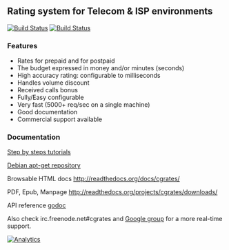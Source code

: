 ## Rating system for Telecom & ISP environments ##

[![Build Status](https://drone.io/github.com/cgrates/cgrates/status.png)](https://drone.io/github.com/cgrates/cgrates/latest) [![Build Status](https://secure.travis-ci.org/cgrates/cgrates.png)](http://travis-ci.org/cgrates/cgrates)

### Features ###
+ Rates for prepaid and for postpaid
+ The budget expressed in money and/or minutes (seconds)
+ High accuracy rating: configurable to milliseconds
+ Handles volume discount
+ Received calls bonus
+ Fully/Easy configurable 
+ Very fast (5000+ req/sec on a single machine)
+ Good documentation
+ Commercial support available

### Documentation ###
[Step by steps tutorials](https://cgrates.readthedocs.org/en/latest/tut_freeswitch.html)

[Debian apt-get repository](https://cgrates.readthedocs.org/en/latest/tut_freeswitch_installs.html#cgrates)

Browsable HTML docs http://readthedocs.org/docs/cgrates/

PDF, Epub, Manpage http://readthedocs.org/projects/cgrates/downloads/

API reference [godoc](http://godoc.org/github.com/cgrates/cgrates/apier)

Also check irc.freenode.net#cgrates and [Google group](https://groups.google.com/forum/#!forum/cgrates) for a more real-time support.

[![Analytics](https://ga-beacon.appspot.com/UA-10073547-11/cgrates/readme)](https://github.com/igrigorik/ga-beacon)
